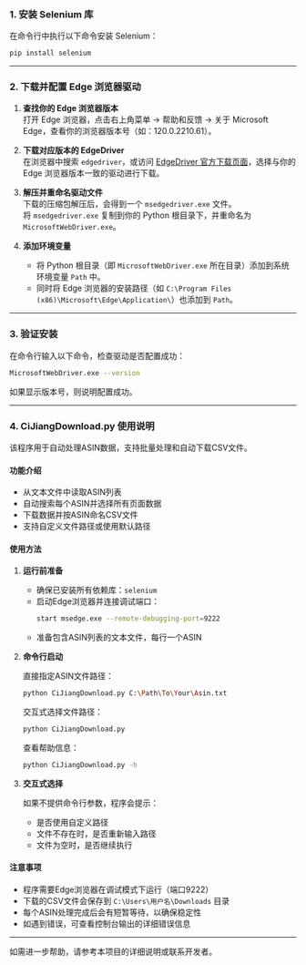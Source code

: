 ### 1. 安装 Selenium 库

在命令行中执行以下命令安装 Selenium：

```bash
pip install selenium
```

---

### 2. 下载并配置 Edge 浏览器驱动

1. **查找你的 Edge 浏览器版本**  
   打开 Edge 浏览器，点击右上角菜单 → 帮助和反馈 → 关于 Microsoft Edge，查看你的浏览器版本号（如：120.0.2210.61）。

2. **下载对应版本的 EdgeDriver**  
   在浏览器中搜索 `edgedriver`，或访问 [EdgeDriver 官方下载页面](https://developer.microsoft.com/en-us/microsoft-edge/tools/webdriver/)，选择与你的 Edge 浏览器版本一致的驱动进行下载。

3. **解压并重命名驱动文件**  
   下载的压缩包解压后，会得到一个 `msedgedriver.exe` 文件。  
   将 `msedgedriver.exe` 复制到你的 Python 根目录下，并重命名为 `MicrosoftWebDriver.exe`。

4. **添加环境变量**  
   - 将 Python 根目录（即 `MicrosoftWebDriver.exe` 所在目录）添加到系统环境变量 `Path` 中。
   - 同时将 Edge 浏览器的安装路径（如 `C:\Program Files (x86)\Microsoft\Edge\Application\`）也添加到 `Path`。

---

### 3. 验证安装

在命令行输入以下命令，检查驱动是否配置成功：

```bash
MicrosoftWebDriver.exe --version
```

如果显示版本号，则说明配置成功。

---

### 4. CiJiangDownload.py 使用说明

该程序用于自动处理ASIN数据，支持批量处理和自动下载CSV文件。

#### 功能介绍

- 从文本文件中读取ASIN列表
- 自动搜索每个ASIN并选择所有页面数据
- 下载数据并按ASIN命名CSV文件
- 支持自定义文件路径或使用默认路径

#### 使用方法

1. **运行前准备**
   - 确保已安装所有依赖库：`selenium`
   - 启动Edge浏览器并连接调试端口：
     ```bash
     start msedge.exe --remote-debugging-port=9222
     ```
   - 准备包含ASIN列表的文本文件，每行一个ASIN

2. **命令行启动**

   直接指定ASIN文件路径：
   ```bash
   python CiJiangDownload.py C:\Path\To\Your\Asin.txt
   ```
   
   交互式选择文件路径：
   ```bash
   python CiJiangDownload.py
   ```
   
   查看帮助信息：
   ```bash
   python CiJiangDownload.py -h
   ```

3. **交互式选择**
   
   如果不提供命令行参数，程序会提示：
   - 是否使用自定义路径
   - 文件不存在时，是否重新输入路径
   - 文件为空时，是否继续执行

#### 注意事项

- 程序需要Edge浏览器在调试模式下运行（端口9222）
- 下载的CSV文件会保存到 `C:\Users\用户名\Downloads` 目录
- 每个ASIN处理完成后会有短暂等待，以确保稳定性
- 如遇到错误，可查看控制台输出的详细错误信息

---

如需进一步帮助，请参考本项目的详细说明或联系开发者。 
